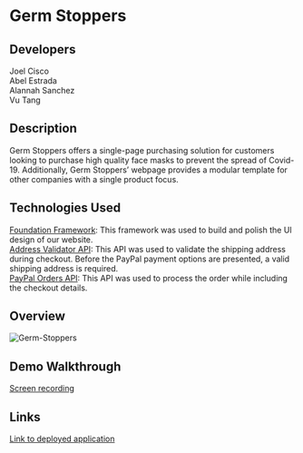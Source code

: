 # Germ Stoppers

## Developers

Joel Cisco <br />
Abel Estrada <br />
Alannah Sanchez <br />
Vu Tang

## Description

Germ Stoppers offers a single-page purchasing solution for customers looking to purchase high quality face masks to prevent the spread of Covid-19. Additionally, Germ Stoppers’ webpage provides a modular template for other companies with a single product focus.

## Technologies Used

[Foundation Framework](https://get.foundation/): This framework was used to build and polish the UI design of our website. <br />
[Address Validator API](https://www.address-validator.net/api.html): This API was used to validate the shipping address during checkout. Before the PayPal payment options are presented, a valid shipping address is required. <br />
[PayPal Orders API](https://developer.paypal.com/docs/checkout/#): This API was used to process the order while including the checkout details.

## Overview

![Germ-Stoppers](https://user-images.githubusercontent.com/68674610/93415178-c76eec00-f857-11ea-9c33-00ad2f2409a7.png)

## Demo Walkthrough

[Screen recording](https://www.awesomescreenshot.com/video/1041720?key=f8d94fe2954de01ff5001a8818b28f52)<br />

## Links

[Link to deployed application](https://vutanguofa.github.io/group4_project1/)
